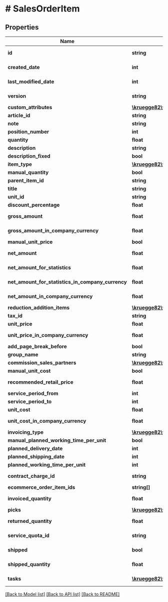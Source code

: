 # # SalesOrderItem

## Properties

Name | Type | Description | Notes
------------ | ------------- | ------------- | -------------
**id** | **string** |  | [optional] [readonly]
**created_date** | **int** |  | [optional] [readonly]
**last_modified_date** | **int** |  | [optional] [readonly]
**version** | **string** |  | [optional] [readonly]
**custom_attributes** | [**\kruegge82\weclapp\Model\CustomAttribute[]**](CustomAttribute.md) |  | [optional]
**article_id** | **string** |  | [optional]
**note** | **string** |  | [optional]
**position_number** | **int** |  | [optional]
**quantity** | **float** |  | [optional]
**description** | **string** |  | [optional]
**description_fixed** | **bool** |  | [optional]
**item_type** | [**\kruegge82\weclapp\Model\ItemType**](ItemType.md) |  | [optional]
**manual_quantity** | **bool** |  | [optional]
**parent_item_id** | **string** |  | [optional]
**title** | **string** |  | [optional]
**unit_id** | **string** |  | [optional]
**discount_percentage** | **float** |  | [optional]
**gross_amount** | **float** |  | [optional] [readonly]
**gross_amount_in_company_currency** | **float** |  | [optional] [readonly]
**manual_unit_price** | **bool** |  | [optional]
**net_amount** | **float** |  | [optional] [readonly]
**net_amount_for_statistics** | **float** |  | [optional] [readonly]
**net_amount_for_statistics_in_company_currency** | **float** |  | [optional] [readonly]
**net_amount_in_company_currency** | **float** |  | [optional] [readonly]
**reduction_addition_items** | [**\kruegge82\weclapp\Model\ReductionAdditionItem[]**](ReductionAdditionItem.md) |  | [optional]
**tax_id** | **string** |  | [optional]
**unit_price** | **float** |  | [optional]
**unit_price_in_company_currency** | **float** |  | [optional] [readonly]
**add_page_break_before** | **bool** |  | [optional]
**group_name** | **string** |  | [optional]
**commission_sales_partners** | [**\kruegge82\weclapp\Model\CommissionSalesPartner[]**](CommissionSalesPartner.md) |  | [optional]
**manual_unit_cost** | **bool** |  | [optional]
**recommended_retail_price** | **float** |  | [optional] [readonly]
**service_period_from** | **int** |  | [optional]
**service_period_to** | **int** |  | [optional]
**unit_cost** | **float** |  | [optional]
**unit_cost_in_company_currency** | **float** |  | [optional] [readonly]
**invoicing_type** | [**\kruegge82\weclapp\Model\InvoicingType**](InvoicingType.md) |  | [optional]
**manual_planned_working_time_per_unit** | **bool** |  | [optional]
**planned_delivery_date** | **int** |  | [optional]
**planned_shipping_date** | **int** |  | [optional]
**planned_working_time_per_unit** | **int** |  | [optional]
**contract_charge_id** | **string** |  | [optional] [readonly]
**ecommerce_order_item_ids** | **string[]** |  | [optional]
**invoiced_quantity** | **float** |  | [optional] [readonly]
**picks** | [**\kruegge82\weclapp\Model\ItemPick[]**](ItemPick.md) |  | [optional]
**returned_quantity** | **float** |  | [optional] [readonly]
**service_quota_id** | **string** |  | [optional] [readonly]
**shipped** | **bool** |  | [optional] [readonly]
**shipped_quantity** | **float** |  | [optional] [readonly]
**tasks** | [**\kruegge82\weclapp\Model\OnlyId[]**](OnlyId.md) |  | [optional] [readonly]

[[Back to Model list]](../../README.md#models) [[Back to API list]](../../README.md#endpoints) [[Back to README]](../../README.md)
